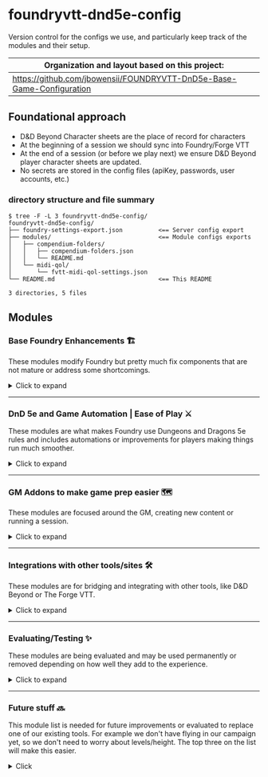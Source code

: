 # foundryvtt-dnd5e-config
Version control for the configs we use, and particularly keep track of the modules and their setup.

| Organization and layout based on this project:   |
| ------ |
|  https://github.com/jbowensii/FOUNDRYVTT-DnD5e-Base-Game-Configuration |

## Foundational approach

- D&D Beyond Character sheets are the place of record for characters
- At the beginning of a session we should sync into Foundry/Forge VTT
- At the end of a session (or before we play next) we ensure D&D Beyond player character sheets are updated.
- No secrets are stored in the config files (apiKey, passwords, user accounts, etc.)

### directory structure and file summary

```shell
$ tree -F -L 3 foundryvtt-dnd5e-config/
foundryvtt-dnd5e-config/
├── foundry-settings-export.json          <== Server config export
├── modules/                              <== Module configs exports
│   ├── compendium-folders/
│   │   ├── compendium-folders.json
│   │   └── README.md
│   └── midi-qol/
│       └── fvtt-midi-qol-settings.json
└── README.md                             <== This README

3 directories, 5 files
```

## Modules

### Base Foundry Enhancements :building_construction:

These modules modify Foundry but pretty much fix components that are not mature or address some shortcomings.

<details>
  <summary>Click to expand</summary

- `Compendium Folders` - organizes Compendium content
- `Changelogs & Conflicts`
- `Dice Tray` - Adds a dice tray under the chat
- [`Forien's Copy Environment`](https://foundryvtt.com/packages/forien-copy-environment/) - Export/Import global server configs
- `Foundry Community Macros`
- `lib - Color Settings` - module dependency
- `libWrapper` - module dependency
- `Pings` - longpress mouse button to "ping" a place on a map, shift+click to snap the camera to the location
- `PopOut!` - Pop any window out of the game into it's own dedicated window, great for having notes open
- `Search Anywhere`
- [`Navigation Presets`](https://foundryvtt.com/packages/navigation-presets) - organizes maps, scenes, and chapters/groups
- `Module Compatibility Checker` - See settings > Manage Modules > `Button`
- `Minimal UI` - Does just that, collapses tray for abilities and macros, same for logged in users, drops the Foundryvtt icon which just takes up space.
- `Selective Show` - **DO NOT NEED in v10** - function is added into core
- `Settings Extender` - module dependency
- `socketlib` - module dependency
- [`tagger`](https://foundryvtt.com/packages/tagger) - creates tags on game objects/assets which enables more elegant automations
- `Token Mold` - fix and improve token creation from actors with templates
- `Tokenizer` - Edit/Add frames around tokens
</details>

---

### DnD 5e and Game Automation | Ease of Play :crossed_swords:
These modules are what makes Foundry use Dungeons and Dragons 5e rules and includes automations or improvements for players making things run much smoother.
<details>
  <summary>Click to expand</summary>

- `Active Token Effects`
- `Active-Auras`
- `Better Rolls for 5e`
- `Beyond20 companion module`
- `Combat Enhancements` - modification for combat tracker to include HP tracking, clears targets on "next turn"
- `Combat Ready!` - Helps combat flow better with notifications like "Next Up" and if you want timers for turns.
- `Dfreds Convenient Effects` - scripted macros and effects for abilities, mechanics and spells which can be added to players and npcs.
- `Dfreds Droppables` -
- `DNDBeyond Character Sheet for 5E` - Reskin of the default character sheet
- `DNDBeyond NPC Sheet` - Reskin of the default NPC sheet
- `FXMaster` - Adds additional effects, like weather, environment and matching sounds, pull these in on demand.
- `Group Initiative` - Group monster rolls
- `Health Estimate` - Lets people know approximate health of tokens that are not their own
- `Initiative Double Click` - enables fixing Initiative rolls/ordering during combat
- `Item Macro`
- `Automatic Automations` | `Sequencer` | `JB2A` (Tightly coupled)
  - `Dynamic Active Effects SRD` -
  - `Dynamic Effects using Active Effects`
- `Let Me Roll that For You` (LMRTFY) - prompts for roll, like saving throws
- `MidiQOL` | `Dynamic Active Effects` (DAE) | `Times Up` (Tightly coupled) - high level of automation and effects
  - `Midi SRD`
  - `Token Magic Effects`
- `Mob Attack Tool` - Combine attacks from many creatures into one
- [`Monks Active Tiles`](https://foundryvtt.com/packages/monks-active-tiles) - Enables tile automations like teleporting, traps, etc.
- `Perfect Vision` - **MIGHT be going away in v10** because this is in the core
- `Splatter` - blood Splatter on "bloodied" and death
- [`Token Attacher`](https://foundryvtt.com/packages/token-attacher) - Enables easier token/tile management and automations like vehicles and things that move

</details>

---

### GM Addons to make game prep easier :world_map:
These modules are focused around the GM, creating new content or running a session.

<details>
  <summary>Click to expand</summary>

  - `Moulinette Core`
    - `Moulinette Game Icons (module)`
    - `Moulinette Image Search (module)`
    - `Moulinette Scenes (module)`
    - `Moulinette Sound & SoundPad (module)`
    - `Moulinette Tiles (module)`

</details>

---

### Integrations with other tools/sites :hammer_and_wrench:
These modules are for bridging and integrating with other tools, like D&D Beyond or The Forge VTT.
<details>
  <summary>Click to expand</summary>

  - [`D&D Beyond Importer`](https://foundryvtt.com/packages/ddb-importer) - Mature DDB import and sync tool. Patreon supported. Can sync players back to D&D Beyond.
  - `The Forge: More Awesomeness` - forge module dependency, need API key to configure storage use

</details>

---

### Evaluating/Testing :sparkles:
These modules are being evaluated and may be used permanently or removed depending on how well they add to the experience.
<details>
  <summary>Click to expand</summary>

- `Argon - Combat HUD` (active)
- `Combat Carousel` (active) - adds alternative combat tracker
- `Combat Utility Belt` - (installed but disabled) - might not need it anymore with other automations
- `Dice So Nice!` (installed but disabled)
- `DnD5e UI` (installed but disabled) - Creates nice cards in chat, tab icons change which might require some getting used to
- [`Follow Me!`](https://foundryvtt.com/packages/followme) - Sorta like token attacher, but for players? Supports familiar game-player
- [`Foundryvtt Mount Up!`](https://foundryvtt.com/packages/foundryvtt-mountup) - Similar to `Follow Me!`, supports mounts and familiar and mounts game-play
- `Forien's Quest Log` (installed but disabled)
- [`multilevel Tokens`](https://foundryvtt.com/packages/multilevel-tokens/) - Adds several helpful token automation features around multi level maps.
- `tabletopaudio` (installed but disabled) - integration with the website https://tabletopaudio.com/ - can create audio streams players can tune in to

</details>

---

### Future stuff :soon:
This module list is needed for future improvements or evaluated to replace one of our existing tools. For example we don't have flying in our campaign yet, so we don't need to worry about levels/height. The top three on the list will make this easier.
<details>
  <summary>Click</summary>

- Better Roofs
- Levels
- Wall Height
- Monk's Tokenbar (LMRTFY alternative?)
- DDB Gamelog (DND Beyond)
- Status Icons

</details>
